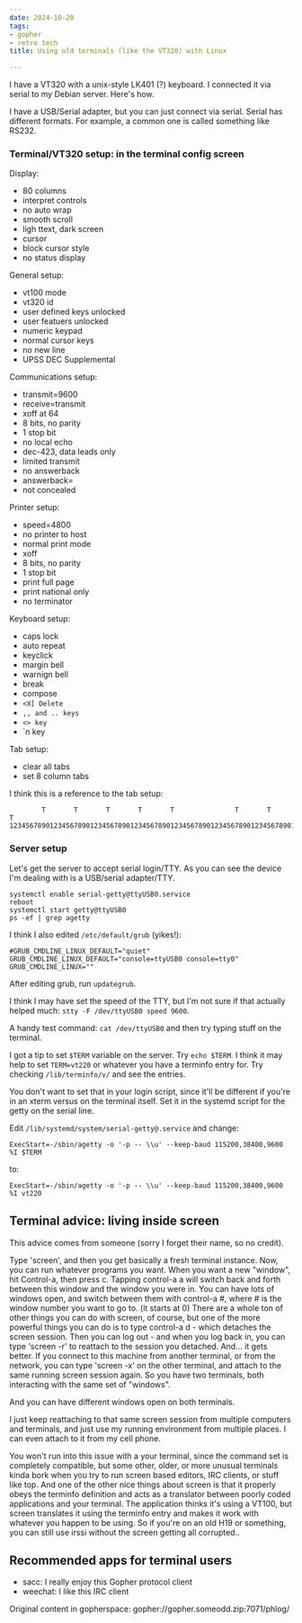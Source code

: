 ```yaml
---
date: 2024-10-20
tags:
- gopher
- retro tech
title: Using old terminals (like the VT320) with Linux

---
```



I have a VT320 with a unix-style LK401 (?) keyboard. I connected it via
serial to my Debian server. Here's how.

I have a USB/Serial adapter, but you can just connect via serial. Serial has
different formats. For example, a common one is called something like RS232.

### Terminal/VT320 setup: in the terminal config screen

Display:

  * 80 columns
  * interpret controls
  * no auto wrap
  * smooth scroll
  * ligh ttext, dark screen
  * cursor
  * block cursor style
  * no status display

General setup:

  * vt100 mode
  * vt320 id
  * user defined keys unlocked
  * user featuers unlocked
  * numeric keypad
  * normal cursor keys
  * no new line
  * UPSS DEC Supplemental

Communications setup:

  * transmit=9600
  * receive=transmit
  * xoff at 64
  * 8 bits, no parity
  * 1 stop bit
  * no local echo
  * dec-423, data leads only
  * limited transmit
  * no answerback
  * answerback=
  * not concealed

Printer setup:

  * speed=4800
  * no printer to host
  * normal print mode
  * xoff
  * 8 bits, no parity
  * 1 stop bit
  * print full page
  * print national only
  * no terminator

Keyboard setup:

  * caps lock
  * auto repeat
  * keyclick
  * margin bell
  * warnign bell
  * break
  * compose
  * `<X] Delete`
  * `,, and .. keys`
  * `<> key`
  * `n key

Tab setup:

  * clear all tabs
  * set 8 column tabs

I think this is a reference to the tab setup:

```
        T       T       T       T       T               T       T       T       
12345678901234567890123456789012345678901234567890123456789012345678901234567890
```

### Server setup

Let's get the server to accept serial login/TTY. As you can see the device I'm
dealing with is a USB/serial adapter/TTY.

```
systemctl enable serial-getty@ttyUSB0.service
reboot
systemctl start getty@ttyUSB0
ps -ef | grep agetty
```

I think I also edited `/etc/default/grub` (yikes!):

```
#GRUB_CMDLINE_LINUX_DEFAULT="quiet"
GRUB_CMDLINE_LINUX_DEFAULT="console=ttyUSB0 console=tty0"
GRUB_CMDLINE_LINUX=""
```

After editing grub, run `updategrub`.

I think I may have set the speed of the TTY, but I'm not sure if that actually
helped much: `stty -F /dev/ttyUSB0 speed 9600`.

A handy test command: `cat /dev/ttyUSB0` and then try typing stuff on the
terminal.

I got a tip to set `$TERM` variable on the server. Try `echo $TERM`. I think
it may help to set `TERM=vt220` or whatever you have a terminfo entry for.
Try checking `/lib/terminfo/v/` and see the entries.

You don't want to set that in your login script, since it'll be different if
you're in an xterm versus on the terminal itself. Set it in the systemd script
for the getty on the serial line.

Edit `/lib/systemd/system/serial-getty@.service` and change:

```
ExecStart=-/sbin/agetty -o '-p -- \\u' --keep-baud 115200,38400,9600 %I $TERM
```

to:

```
ExecStart=-/sbin/agetty -o '-p -- \\u' --keep-baud 115200,38400,9600 %I vt220
```

## Terminal advice: living inside screen

This advice comes from someone (sorry I forget their name, so no credit).

Type 'screen', and then you get basically a fresh terminal instance.  Now, you
can run whatever programs you want. When you want a new "window", hit
Control-a, then press c.  Tapping control-a a will switch back and forth
between this window and the window you were in.  You can have lots of windows
open, and switch between them with control-a #, where # is the window number
you want to go to. (it starts at 0) There are a whole ton of other things you
can do with screen, of course, but one of the more powerful things you can do
is to type control-a d - which detaches the screen session. Then you can log
out - and when you log back in, you can type 'screen -r' to reattach to the
session you detached.  And... it gets better. If you connect to this machine
from another terminal, or from the network, you can type 'screen -x' on the
other terminal, and attach to the same running screen session again.  So you
have two terminals, both interacting with the same set of "windows".

And you can have different windows open on both terminals.

I just keep reattaching to that same screen session from multiple computers and
terminals, and just use my running environment from multiple places.  I can
even attach to it from my cell phone.

You won't run into this issue with a your terminal, since the command set is
completely compatible, but some other, older, or more unusual terminals kinda
bork when you try to run screen based editors, IRC clients, or stuff like top.
And one of the other nice things about screen is that it properly obeys the
terminfo definition and acts as a translator between poorly coded applications
and your terminal. The application thinks it's using a VT100, but screen
translates it using the terminfo entry and makes it work with whatever you
happen to be using.  So if you're on an old H19 or something, you can still use
irssi without the screen getting all corrupted..

## Recommended apps for terminal users

* sacc: I really enjoy this Gopher protocol client
* weechat: I like this IRC client

Original content in gopherspace: gopher://gopher.someodd.zip:7071/phlog/
